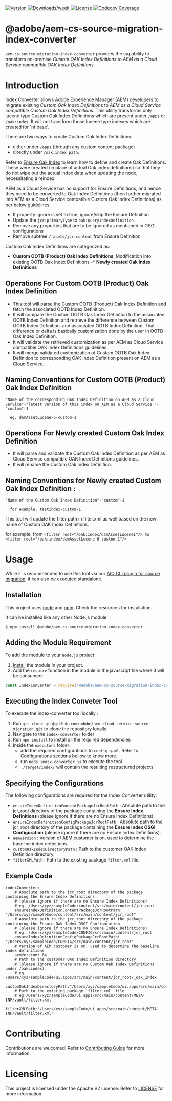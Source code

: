 <!--
Copyright 2020 Adobe. All rights reserved.
This file is licensed to you under the Apache License, Version 2.0 (the "License");
you may not use this file except in compliance with the License. You may obtain a copy
of the License at http://www.apache.org/licenses/LICENSE-2.0

Unless required by applicable law or agreed to in writing, software distributed under
the License is distributed on an "AS IS" BASIS, WITHOUT WARRANTIES OR REPRESENTATIONS
OF ANY KIND, either express or implied. See the License for the specific language
governing permissions and limitations under the License.
-->

[![Version](https://img.shields.io/npm/v/@adobe/aem-cs-source-migration-index-converter.svg)](https://npmjs.org/package/@adobe/aem-cs-source-migration-index-converter)
[![Downloads/week](https://img.shields.io/npm/dw/@adobe/aem-cs-source-migration-index-converter.svg)](https://npmjs.org/package/@adobe/aem-cs-source-migration-index-converter)
[![License](https://img.shields.io/badge/License-Apache%202.0-blue.svg)](https://opensource.org/licenses/Apache-2.0)
[![Codecov Coverage](https://img.shields.io/codecov/c/github/adobe/aem-cs-source-migration-index-converter/master.svg?style=flat-square)](https://codecov.io/gh/adobe/aem-cs-source-migration-index-converter/)

# @adobe/aem-cs-source-migration-index-converter

`aem-cs-source-migration-index-converter` provides the capability to transform on-premise *Custom OAK Index Definitions* to *AEM as a Cloud Service compatible OAK Index Definitions*.


# Introduction

Index Converter allows Adobe Experience Manager (AEM) developers to migrate existing *Custom Oak Index Definitions* to *AEM as a Cloud Service compatible Custom Oak Index Definitions*. This utility transforms only lucene type Custom Oak Index Definitions which are present under `/apps` or `/oak:index`.
It will not transform those lucene type indexes which are created for 'nt:base'.

There are two ways to create Custom Oak Index Definitions:
* either under `/apps` (through any custom content package) 
* directly under `/oak:index path`.

Refer to [Ensure Oak Index](https://adobe-consulting-services.github.io/acs-aem-commons/features/ensure-oak-index/index.html) to learn how to define and create Oak Definitions. These were created (in place of actual Oak index definitions) so that they do not wipe out the actual index data when updating the node, necessitating a reindex. 

AEM as a Cloud Service has no support for Ensure Definitions, and hence they need to be converted to Oak Index Definitions (then further migrated into AEM as a Cloud Service compatible Custom Oak Index Definitions) as per below guidelines:

* If property ignore is set to true, ignore/skip the Ensure Definition
* Update the `jcr:primaryType` to `oak:QueryIndexDefinition`
* Remove any properties that are to be ignored as mentioned in OSGi configurations
* Remove subtree `/facets/jcr:content` from Ensure Definition

Custom Oak Index Definitions are categorized as:

* **Custom OOTB (Product) Oak Index Definitions**: Modification into existing OOTB Oak Index Definitions
-* **Newly created Oak Index Definitions**

## Operations For Custom OOTB (Product) Oak Index Definition

* This tool will parse the Custom OOTB (Product) Oak Index Definition and fetch the associated OOTB Index Definition.
* It will compare the Custom OOTB Oak Index Definition to the associated OOTB Index Definition and retrieve the difference between Custom OOTB Index Definition. and associated OOTB Index Definition. That difference or delta is basically customization done by the user in OOTB Oak Index Definition. 
* It will validate the retrieved customization as per AEM as Cloud Service compatible OAK Index Definitions guidelines.
* It will merge validated customization of Custom OOTB Oak Index Definition to corresponding OAK Index Definition present on AEM as a Cloud Service.

## Naming Conventions for Custom OOTB (Product) Oak Index Definition

   ```"Name of the corresponding OAK Index Definition on AEM as a Cloud Service"-"latest version of this index on AEM as a Cloud Service "-"custom"-1```

      eg. damAssetLucene-6-custom-1

## Operations For Newly created Custom Oak Index Definition

* It will parse and validate the Custom Oak Index Definition as per AEM as Cloud Service compatible OAK Index Definitions guidelines.
* It will rename the Custom Oak Index Definition.

## Naming Conventions for Newly created Custom Oak Index Definition :

   ```"Name of the Custom Oak Index Definition"-"custom"-1```

      for example, testindex-custom-1

This tool will update the filter path in filter.xml as well based on the new name of Custom OAK Index Definitions.

   for example, from ```<filter root="/oak:index/damAssetLucene1"/> to <filter root="/oak:index/damAssetLucene-6-custom-1"/>```


# Usage

While it is recommended to use this tool via our [AIO CLI plugin for source migration](https://github.com/adobe/aio-cli-plugin-aem-cloud-service-migration), it can also be executed standalone.
 

## Installation

This project uses [node](http://nodejs.org) and [npm](https://npmjs.com). Check the resources for installation.

It can be installed like any other Node.js module.

```shell script
$ npm install @adobe/aem-cs-source-migration-index-converter
```

## Adding the Module Requirement

To add the module to your `Node.js` project:

1. [Install](#install) the module in your project.
2. Add the `require` function in the module in the javascript file where it will be consumed:

```javascript
const IndexConverter = require('@adobe/aem-cs-source-migration-index-converter');
```

## Executing the Index Conveter Tool

To execute the index-converter tool locally :
1. Run `git clone git@github.com:adobe/aem-cloud-service-source-migration.git` to clone the
 repository locally
2. Navigate to the `index-converter` folder
3. Run `npm install` to install all the required dependencies
4. Inside the `executors` folder:
    * add the required configurations to `config.yaml`. Refer to [Configurations](#configurations)
     sections bellow to know more.
    * run `node index-converter.js` to execute the tool
    * `./target/index/` will contain the resulting restructured projects

## Specifying the Configurations

The following configurations are required for the Index Converter utility:

* `ensureIndexDefinitionContentPackageJcrRootPath` : Absolute path to the jcr_root directory of the package
 containing the **Ensure Index Definitions** (please ignore if there are no Ensure Index Definitions).
* `ensureIndexDefinitionConfigPackageJcrRootPath` : Absolute path to the jcr_root directory of the package
 containing the **Ensure Index OSGI Configuration** (please ignore if there are no Ensure Index Definitions).
* `aemVersion` : Version of AEM customer is on, used to determine the baseline index definitions.
* `customOakIndexDirectoryPath` : Path to the customer OAK Index Definition directory.
* `filterXMLPath` : Path to the existing package `filter.xml` file.

## Example Code

```@yaml
indexConverter:
    # Absolute path to the jcr_root directory of the package containing the Ensure Index Definitions
    # (please ignore if there are no Ensure Index Definitions)
    # eg. /Users/xyz/sampleCode/content/src/main/content/jcr_root
    ensureIndexDefinitionContentPackageJcrRootPath: "/Users/xyz/sampleCode/content/src/main/content/jcr_root"
    # Absolute path to the jcr_root directory of the package containing the Ensure Oak Index OSGI Configuration
    # (please ignore if there are no Ensure Index Definitions)
    # eg. /Users/xyz/sampleCode/CONFIG/src/main/content/jcr_root
    ensureIndexDefinitionConfigPackageJcrRootPath: "/Users/xyz/sampleCode/CONFIG/src/main/content/jcr_root"
    # Version of AEM customer is on, used to determine the baseline index definitions
    aemVersion: 64
    # Path to the customer OAK Index Definition directory
    # (please ignore if there are no Custom Oak Index Definitions under /oak:index)
    # eg /Users/xyz/sampleCode/ui.apps/src/main/content/jcr_root/_oak_index
    customOakIndexDirectoryPath:"/Users/xyz/sampleCode/ui.apps/src/main/content/jcr_root/_oak_index"
    # Path to the existing package `filter.xml` file
    # eg /Users/xyz/sampleCode/ui.apps/src/main/content/META-INF/vault/filter.xml
    filterXMLPath:"/Users/xyz/sampleCode/ui.apps/src/main/content/META-INF/vault/filter.xml"
```

# Contributing

Contributions are welcomed! Refer to [Contributing Guide](../../CONTRIBUTING.md) for more information.

# Licensing

This project is licensed under the Apache V2 License. Refer to [LICENSE](../../LICENSE) for more information.
